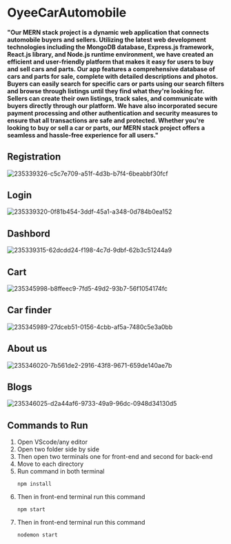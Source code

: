 # OyeeCarAutomobile

#### "Our MERN stack project is a dynamic web application that connects automobile buyers and sellers. Utilizing the latest web development technologies including the MongoDB database, Express.js framework, React.js library, and Node.js runtime environment, we have created an efficient and user-friendly platform that makes it easy for users to buy and sell cars and parts. Our app features a comprehensive database of cars and parts for sale, complete with detailed descriptions and photos. Buyers can easily search for specific cars or parts using our search filters and browse through listings until they find what they're looking for. Sellers can create their own listings, track sales, and communicate with buyers directly through our platform. We have also incorporated secure payment processing and other authentication and security measures to ensure that all transactions are safe and protected. Whether you're looking to buy or sell a car or parts, our MERN stack project offers a seamless and hassle-free experience for all users."


## Registration
![235339326-c5c7e709-a51f-4d3b-b7f4-6beabbf30fcf](https://github.com/sahil1962/OyeeCarAutomobile/assets/88630749/bdd6436a-f204-460f-be8b-6550400778c4)


## Login
![235339320-0f81b454-3ddf-45a1-a348-0d784b0ea152](https://github.com/sahil1962/OyeeCarAutomobile/assets/88630749/2c7f64cd-3def-4d80-b766-91f11f18ac53)


## Dashbord
![235339315-62dcdd24-f198-4c7d-9dbf-62b3c51244a9](https://github.com/sahil1962/OyeeCarAutomobile/assets/88630749/ce220331-c07e-491c-8d25-5d457dcef86e)


## Cart
![235345998-b8ffeec9-7fd5-49d2-93b7-56f1054174fc](https://github.com/sahil1962/OyeeCarAutomobile/assets/88630749/a948b6f1-2228-4070-aa39-da73ecc43235)


## Car finder
![235345989-27dceb51-0156-4cbb-af5a-7480c5e3a0bb](https://github.com/sahil1962/OyeeCarAutomobile/assets/88630749/e592272e-c25a-4e9c-b8ed-911de2d827eb)


## About us
![235346020-7b561de2-2916-43f8-9671-659de140ae7b](https://github.com/sahil1962/OyeeCarAutomobile/assets/88630749/db646649-4284-4418-b22e-d2da350a87e1)


## Blogs
![235346025-d2a44af6-9733-49a9-96dc-0948d34130d5](https://github.com/sahil1962/OyeeCarAutomobile/assets/88630749/b349ee75-59bf-495b-82f0-e30f5b0760e0)



## Commands to Run
1. Open VScode/any editor
2. Open two folder side by side
3. Then open two terminals one for front-end and second for back-end
4. Move to each directory
5. Run command in both terminal 
      ```
      npm install
      ```
6. Then in front-end terminal run this command 
      ```
      npm start
      ```
7. Then in front-end terminal run this command 
      ```
      nodemon start
      ```
